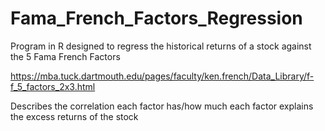 # Fama_French_Factors_Regression
Program in R designed to regress the historical returns of a stock against the 5 Fama French Factors

https://mba.tuck.dartmouth.edu/pages/faculty/ken.french/Data_Library/f-f_5_factors_2x3.html

Describes the correlation each factor has/how much each factor explains the excess returns of the stock
